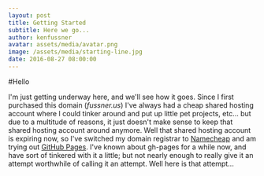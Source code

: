 ```yaml
---
layout: post
title: Getting Started
subtitle: Here we go...
author: kenfussner
avatar: assets/media/avatar.png
image: /assets/media/starting-line.jpg
date: 2016-08-27 08:00:00
---
```


#Hello

I'm just getting underway here, and we'll see how it goes. Since I first purchased this domain (_fussner.us_) I've 
always had a cheap shared hosting account where I could tinker around and put up little pet projects, etc... but due 
to a multitude of reasons, it just doesn't make sense to keep that shared hosting account around anymore. Well that 
shared hosting account is expiring now, so I've switched my domain registrar to [Namecheap](https://www.namecheap.com/) 
and am trying out [GitHub Pages](https://pages.github.com/). I've known about gh-pages for a while now, and have sort of 
tinkered with it a little; but not nearly enough to really give it an attempt worthwhile of calling it an attempt. Well 
here is that attempt... 
